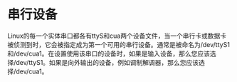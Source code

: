 # 串行设备

Linux的每一个实体串口都各有ttyS和cua两个设备文件，当一个串行卡或数据卡被侦测到时，它会被指定成为第一个可用的串行设备。通常是被命名为/dev/ttyS1和/dev/cua1。在设置使用该串口的设备时，如果是输入设备，那么您应该选择/dev/ttyS1。如果是向外输出的设备，例如调制解调器，那么您应该选择/dev/cua1。
